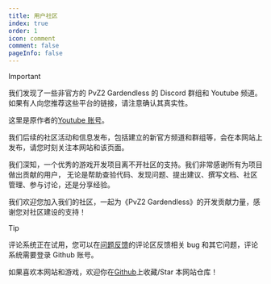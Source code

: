 ```yaml
---
title: 用户社区
index: true
order: 1
icon: comment
comment: false
pageInfo: false
---
```


> [!important]
> 我们发现了一些非官方的 PvZ2 Gardendless 的 Discord 群组和 Youtube 频道。如果有人向您推荐这些平台的链接，请注意确认其真实性。
>
> 这里是原作者的[Youtube 账号](https://www.youtube.com/@Nan_Garden436)。
>
> 我们后续的社区活动和信息发布，包括建立的新官方频道和群组等，会在本网站上发布，请您时刻关注本网站和该页面。

我们深知，一个优秀的游戏开发项目离不开社区的支持。我们非常感谢所有为项目做出贡献的用户，
无论是帮助查验代码、发现问题、提出建议、撰写文档、社区管理、参与讨论，还是分享经验。

我们欢迎您加入我们的社区，一起为《PvZ2 Gardendless》的开发贡献力量，感谢您对社区建设的支持！

> [!tip]
> 评论系统正在试用，您可以在[问题反馈](feedback.md)的评论区反馈相关 bug 和其它问题，评论系统需要登录 Github 账号。
>
> 如果喜欢本网站和游戏，欢迎你在[Github](https://github.com/Gzh0821/pvzg_site)上收藏/Star 本网站仓库！

<div class="vp-card-container">
  <VPCard
    title="QQ活跃聊天群"
    desc="群号：980405270，适合想提供帮助，分享攻略和参与讨论的玩家"
    logo="/assets/image/qq.svg"
    link="https://qm.qq.com/q/MIqVcRAg8u"
    background="rgba(245, 158, 0, 0.15)"
  />
  <VPCard
    title="QQ公告群-4"
    desc="群号：981880465，适合潜水和获取最新版本的信息"
    logo="/assets/image/qq.svg"
    link="https://qm.qq.com/q/8LkQioyGI2"
    background="rgba(228, 0, 54, 0.15)"
  />
  <VPCard
    title="Github仓库"
    desc="对于bug的反馈和功能的建议，可以在该仓库上提交issue，欢迎您Star本仓库！"
    logo="/assets/image/github-dark.svg"
    link="https://github.com/Gzh0821/pvzg_site"
    background="rgba(102, 204, 255, 0.15)"
  />
  <VPCard
    title="Discord服务器"
    desc="加入我们的Discord服务器，与全球其它玩家交流！"
    logo="/assets/image/discord.svg"
    link="https://discord.gg/weSutNtf"
    background="rgba(102, 204, 255, 0.15)"
  />
</div>
